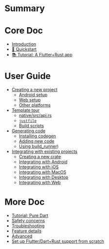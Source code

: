 # Summary

# Core Doc

- [Introduction](index.md)
- [🧭 Quickstart](quickstart.md)
- [📚 Tutorial: A Flutter+Rust app](tutorial_with_flutter.md)

# User Guide
- [Creating a new project](template.md)
  - [Android setup](template/setup_android.md)
  - [Web setup](template/setup_web.md)
  - [Other platforms](template/setup_others.md)
- [Template tour](tour.md)
  - [native/src/api.rs]()
  - [`justfile`](tour/justfile.md)
  - [Build scripts](tour/scripts.md)
- [Generating code](generate.md)
  - [Installing codegen](generate/install.md)
  - [Adding new code](generate/adding_code.md)
  - [Using build_runner](generate/build_runner.md))
- [Integrating with existing projects](existing_project.md)
  - [Creating a new crate](integrate/new_crate.md)
  - [Integrating with Android]()
  - [Integrating with iOS]()
  - [Integrating with MacOS]()
  - [Integrating with Desktop]()
  - [Integrating with Web]()

# More Doc

- [Tutorial: Pure Dart](tutorial_pure_dart.md)
- [Safety concerns](safety.md)
- [Troubleshooting](troubleshooting.md)
- [Feature details](feature_details.md)
- [Advanced](advanced.md)
- [Set up Flutter/Dart+Rust support from scratch](set_up_from_scratch.md)

